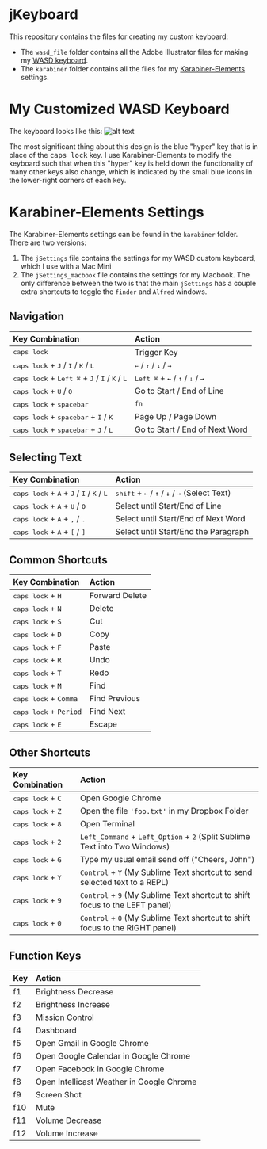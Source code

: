 # jKeyboard
This repository contains the files for creating my custom keyboard:
- The `wasd_file` folder contains all the Adobe Illustrator files for making my [WASD keyboard](http://www.wasdkeyboards.com/).
- The `karabiner` folder contains all the files for my [Karabiner-Elements](https://pqrs.org/osx/karabiner/) settings.

# My Customized WASD Keyboard
The keyboard looks like this:
![alt text](https://raw.github.com/jhelvy/jKeyboard/master/wasd_files/keyboard_preview.jpg "Keyboard Layout")

The most significant thing about this design is the blue "hyper" key that is in place of the <kbd>caps lock</kbd> key. I use Karabiner-Elements to modify the keyboard such that when this "hyper" key is held down the functionality of many other keys also change, which is indicated by the small blue icons in the lower-right corners of each key.

# Karabiner-Elements Settings
The Karabiner-Elements settings can be found in the `karabiner` folder. There are two versions:
1. The `jSettings` file contains the settings for my WASD custom keyboard, which I use with a Mac Mini
2. The `jSettings_macbook` file contains the settings for my Macbook. The only difference between the two is that the main `jSettings` has a couple extra shortcuts to toggle the `finder` and `Alfred` windows.

## Navigation
|           Key Combination            |    Action    |
|:-------------------------------------|:-------------|
| <kbd>caps lock</kbd> |Trigger Key|
| <kbd>caps lock</kbd> + <kbd>J</kbd> / <kbd>I</kbd> / <kbd>K</kbd> / <kbd>L</kbd> | <kbd>←</kbd> / <kbd>↑</kbd> / <kbd>↓</kbd> / <kbd>→</kbd> |
|<kbd>caps lock</kbd> + <kbd>Left ⌘</kbd> + <kbd>J</kbd> / <kbd>I</kbd> / <kbd>K</kbd> / <kbd>L</kbd> | <kbd>Left ⌘</kbd> + <kbd>←</kbd> / <kbd>↑</kbd> / <kbd>↓</kbd> / <kbd>→</kbd>|
|<kbd>caps lock</kbd> + <kbd>U</kbd> / <kbd>O</kbd> |Go to Start / End of Line|
|<kbd>caps lock</kbd> + <kbd>spacebar</kbd> | <kbd>fn</kbd> |
|<kbd>caps lock</kbd> + <kbd>spacebar</kbd> + <kbd>I</kbd> / <kbd>K</kbd> |Page Up / Page Down|
|<kbd>caps lock</kbd> + <kbd>spacebar</kbd> + <kbd>J</kbd> / <kbd>L</kbd> |Go to Start / End of Next Word|

## Selecting Text
|           Key Combination              |    Action    |
|:---------------------------------------|:-------------|
|<kbd>caps lock</kbd> + <kbd>A</kbd> + <kbd>J</kbd> / <kbd>I</kbd> / <kbd>K</kbd> / <kbd>L</kbd> | <kbd>shift</kbd> + <kbd>←</kbd> / <kbd>↑</kbd> / <kbd>↓</kbd> / <kbd>→</kbd> (Select Text)|
|<kbd>caps lock</kbd> + <kbd>A</kbd> + <kbd>U</kbd> / <kbd>O</kbd> | Select until Start/End of Line |
|<kbd>caps lock</kbd> + <kbd>A</kbd> + <kbd>,</kbd> / <kbd>.</kbd> | Select until Start/End of Next Word |
|<kbd>caps lock</kbd> + <kbd>A</kbd> + <kbd>[</kbd> / <kbd>]</kbd> | Select until Start/End the Paragraph |

## Common Shortcuts
|     Key Combination     |    Action    |
|:------------------------|:-------------|
|<kbd>caps lock</kbd> + `H`        |Forward Delete|
|<kbd>caps lock</kbd> + `N`        |Delete|
|<kbd>caps lock</kbd> + `S`        |Cut|
|<kbd>caps lock</kbd> + `D`        |Copy|
|<kbd>caps lock</kbd> + `F`        |Paste|
|<kbd>caps lock</kbd> + `R`        |Undo|
|<kbd>caps lock</kbd> + `T`        |Redo|
|<kbd>caps lock</kbd> + `M`        |Find|
|<kbd>caps lock</kbd> + `Comma`    |Find Previous|
|<kbd>caps lock</kbd> + `Period`   |Find Next|
|<kbd>caps lock</kbd> + `E`        |Escape|

## Other Shortcuts
|     Key Combination     |    Action    |
|:------------------------|:-------------|
|<kbd>caps lock</kbd> + `C`        |Open Google Chrome|
|<kbd>caps lock</kbd> + `Z`        |Open the file `'foo.txt'` in my Dropbox Folder|
|<kbd>caps lock</kbd> + `8`        |Open Terminal|
|<kbd>caps lock</kbd> + `2`        |`Left_Command` + `Left_Option` + `2` (Split Sublime Text into Two Windows)|
|<kbd>caps lock</kbd> + `G`        |Type my usual email send off ("Cheers, John")|
|<kbd>caps lock</kbd> + `Y`        |`Control` + `Y` (My Sublime Text shortcut to send selected text to a REPL)|
|<kbd>caps lock</kbd> + `9`        |`Control` + `9` (My Sublime Text shortcut to shift focus to the LEFT panel)|
|<kbd>caps lock</kbd> + `0`        |`Control` + `0` (My Sublime Text shortcut to shift focus to the RIGHT panel)|

## Function Keys
|     Key      |    Action    |
|:-------------|:-------------|
|  f1          |Brightness Decrease|
|  f2          |Brightness Increase|
|  f3          |Mission Control|
|  f4          |Dashboard|
|  f5          |Open Gmail in Google Chrome|
|  f6          |Open Google Calendar in Google Chrome|
|  f7          |Open Facebook in Google Chrome|
|  f8          |Open Intellicast Weather in Google Chrome|
|  f9          |Screen Shot|
|  f10         |Mute|
|  f11         |Volume Decrease|
|  f12         |Volume Increase|
